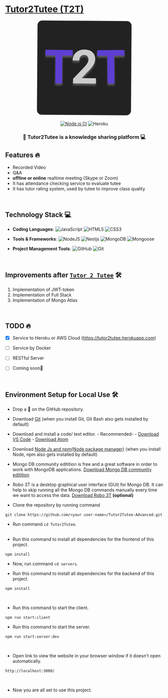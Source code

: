 # [Tutor2Tutee (T2T)](https://tutor2tutee.herokuapp.com)

<div align="center">
  
<img src="assets/logo.png" alt="logo" />

[![Node.js CI](https://github.com/jinwoo1225/Tutor2Tutee-Advanced/actions/workflows/node.js.yml/badge.svg)](https://github.com/jinwoo1225/Tutor2Tutee-Advanced/actions/workflows/node.js.yml)
![Heroku](https://pyheroku-badge.herokuapp.com/?app=tutor2tutee&style=flat)

</div>

<h3 align="center"> 🌟 Tutor2Tutee is a knowledge sharing platform 💻 </h3>

## Features 🔥

- Recorded Video 
- Q&A  
- **offline or online** realtime meeting (Skype or Zoom)
- It has attendance checking service to evaluate tutee
- It has tutor rating system, used by tutee to improve class quality

<br>


## Technology Stack 💻

- **Coding Languages**: <img alt="JavaScript" src="https://img.shields.io/badge/javascript%20-%23323330.svg?&style=for-the-badge&logo=javascript&logoColor=%23F7DF1E"/> <img alt="HTML5" src="https://img.shields.io/badge/html5%20-%23E34F26.svg?&style=for-the-badge&logo=html5&logoColor=white"/> <img alt="CSS3" src="https://img.shields.io/badge/css3%20-%231572B6.svg?&style=for-the-badge&logo=css3&logoColor=white"/>

- **Tools & Frameworks**: <img alt="NodeJS" src="https://img.shields.io/badge/node.js%20-%2343853D.svg?&style=for-the-badge&logo=node.js&logoColor=white"/> <img alt="Nestjs" src="https://img.shields.io/badge/nest.js%20-%23404d59.svg?&style=for-the-badge"/> <img alt="MongoDB" src ="https://img.shields.io/badge/MongoDB-%234ea94b.svg?&style=for-the-badge&logo=mongodb&logoColor=white"/> <img alt="Mongoose" src ="https://img.shields.io/badge/Mongoose-%234ea94b.svg?&style=for-the-badge&logo=Mongoose&logoColor=white"/>

- **Project Management Tools**: <img alt="GitHub" src="https://img.shields.io/badge/github%20-%23121011.svg?&style=for-the-badge&logo=github&logoColor=white"/> <img alt="Git" src="https://img.shields.io/badge/git%20-%23F05033.svg?&style=for-the-badge&logo=git&logoColor=white"/>

<br>


## Improvements after [`Tutor 2 Tutee`](https://github.com/jinwoo1225/Tutor2Tutee) 🛠
1. Implementation of JWT-token
2. Implementation of Full Stack
3. Implementation of Mongo Atlas

<br>

## TODO 🔥
- [x] Service to Heroku or AWS Cloud (https://tutor2tutee.herokuapp.com)
- [ ] Service by Docker
- [ ] RESTful Server
- [ ] Coming soon🔧


<br>

## Environment Setup for Local Use 🛠

- Drop a 🌟 on the GitHub repository.
  <br/>

- Download [Git](https://git-scm.com/downloads) (when you install Git, Git Bash also gets installed by default)
  <br/>

- Download and install a code/ text editor. - Recommended- - [Download VS Code](https://code.visualstudio.com/download) - [Download Atom](https://atom.io/)
  <br/>

- Download [Node Js and npm(Node package manager)](https://nodejs.org/en/) (when you install Node, npm also gets installed by default)
  <br/>

- Mongo DB community editition is free and a great software in order to work with MongoDB applications. [Download Mongo DB community editition](https://docs.mongodb.com/manual/administration/install-community/)
  <br/>

- Robo 3T is a desktop graphical user interface (GUI) for Mongo DB. It can help to skip running all the Mongo DB commands manually every time we want to access the data. [Download Robo 3T](https://robomongo.org/download) **(optional)**
  <br/>

- Clone the repository by running command

```
git clone https://github.com/<your user-name>/Tutor2Tutee-Advanced.git
```


- Run command `cd Tutor2Tutee`.
  <br/>
  <br/>


- Run this command to install all dependencies for the frontend of this project.

```
npm install
```


- Now, run command `cd servers`.

- Run this command to install all dependencies for the backend of this project.

```
npm install
```

<br/>



- Run this command to start the client.

```
npm run start:client
```

- Run this command to start the server.

```
npm run start:server:dev
```

<br/>

- Open link to view the website in your browser window if it doesn't open automatically.

```
http://localhost:3000/
```

<br/>

- Now you are all set to use this project.





